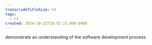 ```yaml
---
transcludeTitleSize: h3
tags:
  - C3
created: 2024-10-22T10:52:23.000-0400
---
```

demonstrate an understanding of the software development process.
